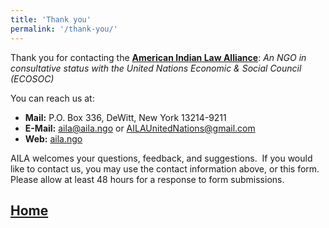 ```yaml
---
title: 'Thank you'
permalink: '/thank-you/'
---
```


Thank you for contacting the [**American Indian Law Alliance**](/): _An NGO in consultative status with the United Nations Economic & Social Council (ECOSOC)_  

You can reach us at:
- **Mail:** P.O. Box 336, DeWitt, New York 13214-9211  
- **E-Mail:**  <aila@aila.ngo> or <AILAUnitedNations@gmail.com>  
- **Web:** [aila.ngo](https://aila.ngo/)

AILA welcomes your questions, feedback, and suggestions.  If you would like to contact us, you may use the contact information above, or this form.  Please allow at least 48 hours for a response to form submissions.


## [Home](/)
